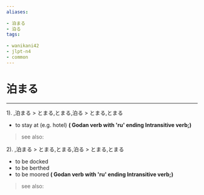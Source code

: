 ```yaml
---
aliases:
    
- 泊まる
- 泊る
tags:
    
- wanikani42
- jlpt-n4
- common
---
```


# 泊まる
---
1).
,泊まる > とまる,とまる,泊る > とまる,とまる

- to stay at (e.g. hotel)
**( Godan verb with 'ru' ending Intransitive verb;)**
> see also: 
            
2).
,泊まる > とまる,とまる,泊る > とまる,とまる

- to be docked
- to be berthed
- to be moored
**( Godan verb with 'ru' ending Intransitive verb;)**
> see also: 
            